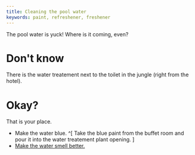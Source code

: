 ```yaml
---
title: Cleaning the pool water
keywords: paint, refreshener, freshener
---
```


The pool water is yuck! Where is it coming, even?

# Don't know
There is the water treatement next to the toilet in the jungle (right from the hotel).

# Okay?
That is your place.
 - Make the water blue. ^[ Take the blue paint from the buffet room and pour it into the water treatement plant opening. ]
 - [Make the water smell better.](115-fresh-water.md)
